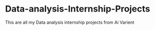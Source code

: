# Data-analysis-Internship-Projects
This are all my Data analysis internship projects from Ai Varient
